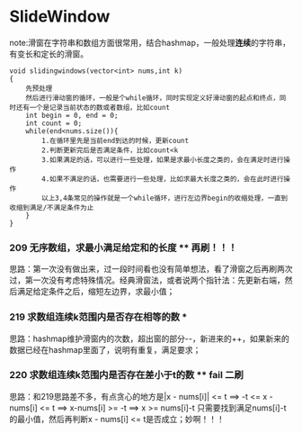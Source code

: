 # SlideWindow

note:滑窗在字符串和数组方面很常用，结合hashmap，一般处理**连续**的字符串，有变长和定长的滑窗。
```
void slidingwindows(vector<int> nums,int k)
{ 
    先预处理 
    然后进行滑动窗的循环，一般是个while循环，同时实现定义好滑动窗的起点和终点，同时还有一个是记录当前状态的数或者数组，比如count 
    int begin = 0, end = 0; 
    int count = 0; 
    while(end<nums.size()){ 
        1.在循环里先是当前end到达的时候，更新count 
        2.判断更新完后是否满足条件，比如count<k 
        3.如果满足的话，可以进行一些处理，如果是求最小长度之类的，会在满足时进行操作 
        4.如果不满足的话，也需要进行一些处理，比如求最大长度之类的，会在此时进行操作 
        以上3,4条常见的操作就是一个while循环，进行左边界begin的收缩处理，一直到收缩到满足/不满足条件为止 
    } 
}
```
### 209 无序数组，求最小满足给定和的长度 ** 再刷！！！
思路：第一次没有做出来，过一段时间看也没有简单想法，看了滑窗之后再刷两次过，第一次没有考虑特殊情况。经典滑窗法，或者说两个指针法：先更新右端，然后满足给定条件之后，缩短左边界，求最小值；

### 219 求数组连续k范围内是否存在相等的数 *
思路：hashmap维护滑窗内的次数，超出窗的部分--，新进来的++，如果新来的数据已经在hashmap里面了，说明有重复，满足要求；

### 220 求数组连续k范围内是否存在差小于t的数 ** fail 二刷
思路：和219思路差不多，有点贪心的地方是|x - nums[i]| <= t  ==> -t <= x - nums[i] <= t ==> x-nums[i] >= -t ==> x >= nums[i]-t 只需要找到满足nums[i]-t的最小值，然后再判断x - nums[i] <= t是否成立；妙啊！！！
